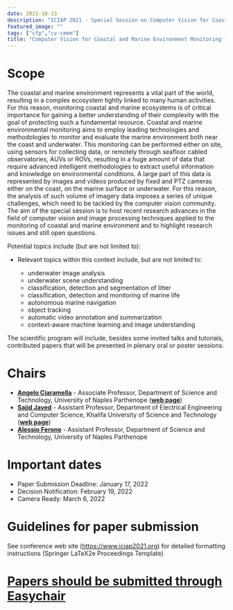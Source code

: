 ```yaml
---
date: 2021-10-13
description: "ICIAP 2021 - Special Session on Computer Vision for Coastal and Marine Environment Monitoring"
featured_image: ""
tags: ["cfp","cv-cmem"]
title: "Computer Vision for Coastal and Marine Environment Monitoring (CV-CMEM)"
---
```


# Scope

The coastal and marine environment represents a vital part of the world, resulting in a complex ecosystem tightly linked to many human activities. For this reason, monitoring coastal and marine ecosystems is of critical importance for gaining a better understanding of their complexity with the goal of protecting such a fundamental resource. Coastal and marine environmental monitoring aims to employ leading technologies and methodologies to monitor and evaluate the marine environment both near the coast and underwater. This monitoring can be performed either on site, using sensors for collecting data, or remotely through seafloor cabled observatories, AUVs or ROVs, resulting in a huge amount of data that require advanced intelligent methodologies to extract useful information and knowledge on environmental conditions. A large part of this data is represented by images and videos produced by fixed and PTZ cameras either on the coast, on the marine surface or underwater. For this reason, the analysis of such volume of imagery data imposes a series of unique challenges, which need to be tackled by the computer vision community. The aim of the special session is to host recent research advances in the field of computer vision and image processing techniques applied to the monitoring of coastal and marine environment and to highlight research issues and still open questions.
 
Potential topics include (but are not limited to):

* Relevant topics within this context include, but are not limited to:

    - underwater image analysis
    - underwater scene understanding
    - classification, detection and segmentation of litter
    - classification, detection and monitoring of marine life
    - autonomous marine navigation
    - object tracking
    - automatic video annotation and summarization
    - context-aware machine learning and image understanding


The scientific program will include, besides some invited talks and tutorials, contributed papers that will be presented in plenary oral or poster sessions.

# Chairs
- **[Angelo Ciaramella](mailto:angelo.ciaramella@uniparthenope.it)** - Associate Professor, Department of Science and Technology, University of Naples Parthenope (**[web page](https://sites.google.com/view/ciss-angelociaramella/home)**)
- **[Sajid Javed](mailto:sajid.javed@ku.ac.ae)** - Assistant Professor, Department of Electrical Engineering and Computer Science, Khalifa University of Science and Technology (**[web page](https://www.ku.ac.ae/college-people/dr-sajid-javed)**)
- **[Alessio Ferone](mailto:alessio.ferone@uniparthenope.it)** - Assistant Professor, Department of Science and Technology, University of Naples Parthenope 

# Important dates
- Paper Submission Deadline: January 17, 2022
- Decision Notification: February 19, 2022
- Camera Ready: March 6, 2022

# Guidelines for paper submission
See conference web site (https://www.iciap2021.org) for detailed formatting instructions (Springer LaTeX2e Proceedings Template)

# [Papers should be submitted through Easychair](https://easychair.org/conferences/?conf=cvcmem22)
